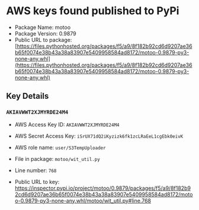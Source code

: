 # AWS keys found published to PyPi

* Package Name: motoo
* Package Version: 0.9879
* Public URL to package: [https://files.pythonhosted.org/packages/f5/a9/8f182b92cd6d9207ae36b65f0074e38b43a38a83907e5409958584ad8172/motoo-0.9879-py3-none-any.whl](https://files.pythonhosted.org/packages/f5/a9/8f182b92cd6d9207ae36b65f0074e38b43a38a83907e5409958584ad8172/motoo-0.9879-py3-none-any.whl)

## Key Details

### `AKIAVWWT2XJMYRDE24M4`

* AWS Access Key ID: `AKIAVWWT2XJMYRDE24M4`
* AWS Secret Access Key: `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` 
* AWS role name: `user/S3TempUploader`
* File in package: `motoo/wit_util.py`
* Line number: `768`

* Public URL to key: https://inspector.pypi.io/project/motoo/0.9879/packages/f5/a9/8f182b92cd6d9207ae36b65f0074e38b43a38a83907e5409958584ad8172/motoo-0.9879-py3-none-any.whl/motoo/wit_util.py#line.768


